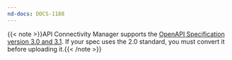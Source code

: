 ```yaml
---
nd-docs: DOCS-1188
---
```


{{< note >}}API Connectivity Manager supports the [OpenAPI Specification version 3.0 and 3.1](https://swagger.io/specification/). If your spec uses the 2.0 standard, you must convert it before uploading it.{{< /note >}}

